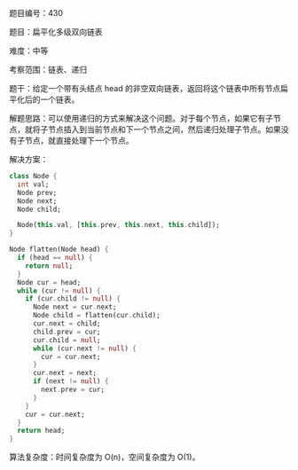 题目编号：430

题目：扁平化多级双向链表

难度：中等

考察范围：链表、递归

题干：给定一个带有头结点 head 的非空双向链表，返回将这个链表中所有节点扁平化后的一个链表。

解题思路：可以使用递归的方式来解决这个问题。对于每个节点，如果它有子节点，就将子节点插入到当前节点和下一个节点之间，然后递归处理子节点。如果没有子节点，就直接处理下一个节点。

解决方案：

```dart
class Node {
  int val;
  Node prev;
  Node next;
  Node child;

  Node(this.val, [this.prev, this.next, this.child]);
}

Node flatten(Node head) {
  if (head == null) {
    return null;
  }
  Node cur = head;
  while (cur != null) {
    if (cur.child != null) {
      Node next = cur.next;
      Node child = flatten(cur.child);
      cur.next = child;
      child.prev = cur;
      cur.child = null;
      while (cur.next != null) {
        cur = cur.next;
      }
      cur.next = next;
      if (next != null) {
        next.prev = cur;
      }
    }
    cur = cur.next;
  }
  return head;
}
```

算法复杂度：时间复杂度为 O(n)，空间复杂度为 O(1)。